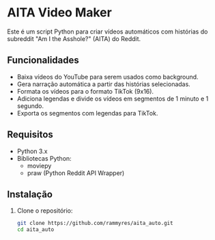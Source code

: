 # AITA Video Maker

Este é um script Python para criar vídeos automáticos com histórias do subreddit "Am I the Asshole?" (AITA) do Reddit.

## Funcionalidades

- Baixa vídeos do YouTube para serem usados como background.
- Gera narração automática a partir das histórias selecionadas.
- Formata os vídeos para o formato TikTok (9x16).
- Adiciona legendas e divide os vídeos em segmentos de 1 minuto e 1 segundo.
- Exporta os segmentos com legendas para TikTok.

## Requisitos

- Python 3.x
- Bibliotecas Python:
  - moviepy
  - praw (Python Reddit API Wrapper)

## Instalação

1. Clone o repositório:

   ```bash
   git clone https://github.com/rammyres/aita_auto.git
   cd aita_auto

